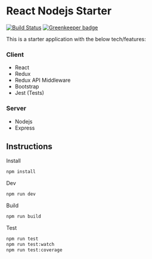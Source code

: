 # React Nodejs Starter

[![Build Status](https://travis-ci.org/DeanVanNiekerk/react-node-starter.svg?branch=master)](https://travis-ci.org/DeanVanNiekerk/react-node-starter)
[![Greenkeeper badge](https://badges.greenkeeper.io/DeanVanNiekerk/react-node-starter.svg)](https://greenkeeper.io/)

This is a starter application with the below tech/features:

### Client
- React
- Redux
- Redux API Middleware
- Bootstrap
- Jest (Tests)

### Server
- Nodejs
- Express


## Instructions

Install
```bash
npm install
```

Dev
```bash
npm run dev
```

Build
```bash
npm run build
```

Test
```bash
npm run test
npm run test:watch
npm run test:coverage
```


